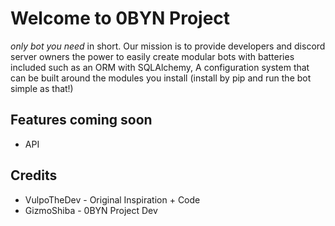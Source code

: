 # Welcome to 0BYN Project
_only bot you need_ in short. Our mission is to provide developers and discord server owners the power to easily create modular bots with batteries included such as an ORM with SQLAlchemy, A configuration system that can be built around the modules you install (install by pip and run the bot simple as that!)

## Features coming soon
- API

## Credits
- VulpoTheDev - Original Inspiration + Code
- GizmoShiba - 0BYN Project Dev
